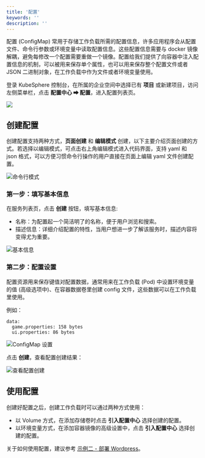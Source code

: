 ```yaml
---
title: '配置'
keywords: ''
description: ''
---
```


配置 (ConfigMap) 常用于存储工作负载所需的配置信息，许多应用程序会从配置文件、命令行参数或环境变量中读取配置信息。这些配置信息需要与 docker 镜像解耦，避免每修改一个配置需要重做一个镜像。配置给我们提供了向容器中注入配置信息的机制，可以被用来保存单个属性，也可以用来保存整个配置文件或者 JSON 二进制对象，在工作负载中作为文件或者环境变量使用。

登录 KubeSphere 控制台，在所属的企业空间中选择已有 **项目** 或新建项目，访问左侧菜单栏，点击 **配置中心 ➡ 配置**，进入配置列表页。

![](https://pek3b.qingstor.com/kubesphere-docs/png/20190514094436.png)

## 创建配置

创建配置支持两种方式，**页面创建** 和 **编辑模式** 创建，以下主要介绍页面创建的方式。若选择以编辑模式，可点击右上角编辑模式进入代码界面，支持 yaml 和 json 格式，可以方便习惯命令行操作的用户直接在页面上编辑 yaml 文件创建配置。

![命令行模式](/configmap-cmd.png)

### 第一步：填写基本信息

在服务列表页，点击 **创建** 按钮，填写基本信息:

- 名称：为配置起一个简洁明了的名称，便于用户浏览和搜索。
- 描述信息：详细介绍配置的特性，当用户想进一步了解该服务时，描述内容将变得尤为重要。

![基本信息](/configmap-basic.png)

### 第二步：配置设置

配置资源用来保存键值对配置数据，通常用来在工作负载 (Pod) 中设置环境变量的值 (高级选项中)、在容器数据卷里创建 config 文件，这些数据可以在工作负载里使用。

例如：

```
data:
  game.properties: 158 bytes
  ui.properties: 86 bytes
```

![ConfigMap 设置](/configmap-setting.png)

点击 **创建**，查看配置创建结果：

![查看配置创建](/configmap-created-successfully.png)

## 使用配置

创建好配置之后，创建工作负载时可以通过两种方式使用：

- 以 Volume 方式，在添加存储卷时点击 **引入配置中心** 选择创建的配置。
- 以环境变量方式，在添加容器镜像的高级设置中，点击 **引入配置中心** 选择创建的配置。

关于如何使用配置，建议参考 [示例二 - 部署 Wordpress](../../quick-start/wordpress-deployment)。
